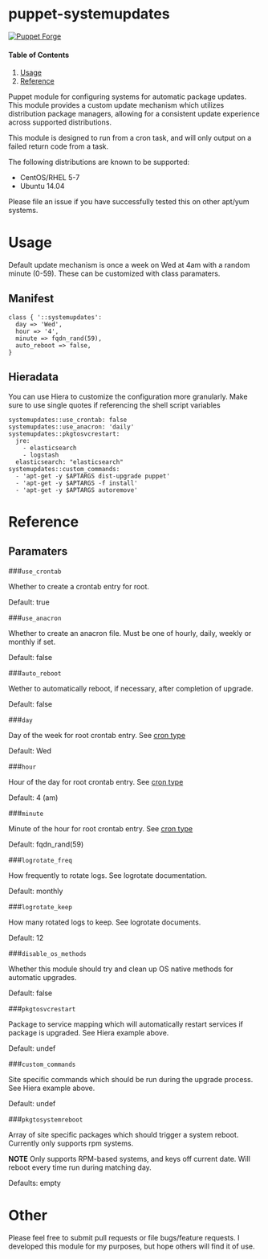 # puppet-systemupdates

[![Puppet Forge](http://img.shields.io/puppetforge/v/adamcstephens/systemupdates.svg)](https://forge.puppetlabs.com/adamcstephens/systemupdates)

#### Table of Contents

1. [Usage](#usage)
2. [Reference](#reference)

Puppet module for configuring systems for automatic package updates. This module provides a custom update
mechanism which utilizes distribution package managers, allowing for a consistent update experience
across supported distributions.

This module is designed to run from a cron task, and will only output on a failed return code from a task.

The following distributions are known to be supported:

* CentOS/RHEL 5-7
* Ubuntu 14.04

Please file an issue if you have successfully tested this on other apt/yum systems.

# Usage

Default update mechanism is once a week on Wed at 4am with a random minute (0-59). 
These can be customized with class paramaters.

## Manifest

```
class { '::systemupdates':
  day => 'Wed',
  hour => '4',
  minute => fqdn_rand(59),
  auto_reboot => false,
}
```

## Hieradata

You can use Hiera to customize the configuration more granularly. Make sure to use
single quotes if referencing the shell script variables

```
systemupdates::use_crontab: false
systemupdates::use_anacron: 'daily'
systemupdates::pkgtosvcrestart:
  jre:
    - elasticsearch
    - logstash
  elasticsearch: "elasticsearch"
systemupdates::custom_commands:
  - 'apt-get -y $APTARGS dist-upgrade puppet'
  - 'apt-get -y $APTARGS -f install'
  - 'apt-get -y $APTARGS autoremove'
```

# Reference

## Paramaters

###`use_crontab`

Whether to create a crontab entry for root.

Default: true

###`use_anacron`

Whether to create an anacron file. Must be one of hourly, daily, weekly or monthly if set.

Default: false

###`auto_reboot`

Wether to automatically reboot, if necessary, after completion of upgrade.

Default: false

###`day`

Day of the week for root crontab entry. See [cron type](https://docs.puppetlabs.com/references/latest/type.html#cron)

Default: Wed

###`hour`

Hour of the day for root crontab entry. See [cron type](https://docs.puppetlabs.com/references/latest/type.html#cron)

Default: 4 (am)

###`minute`

Minute of the hour for root crontab entry. See [cron type](https://docs.puppetlabs.com/references/latest/type.html#cron)

Default: fqdn_rand(59)

###`logrotate_freq`

How frequently to rotate logs. See logrotate documentation.

Default: monthly

###`logrotate_keep`

How many rotated logs to keep. See logrotate documents.

Default: 12

###`disable_os_methods`

Whether this module should try and clean up OS native methods for automatic upgrades.

Default: false

###`pkgtosvcrestart`

Package to service mapping which will automatically restart services if package is upgraded. See Hiera example above.

Default: undef

###`custom_commands`

Site specific commands which should be run during the upgrade process. See Hiera example above.

Default: undef

###`pkgtosystemreboot`

Array of site specific packages which should trigger a system reboot. Currently only supports rpm systems.

**NOTE** Only supports RPM-based systems, and keys off current date. Will reboot every time run during matching day.

Defaults: empty

# Other

Please feel free to submit pull requests or file bugs/feature requests. I developed this
module for my purposes, but hope others will find it of use.
